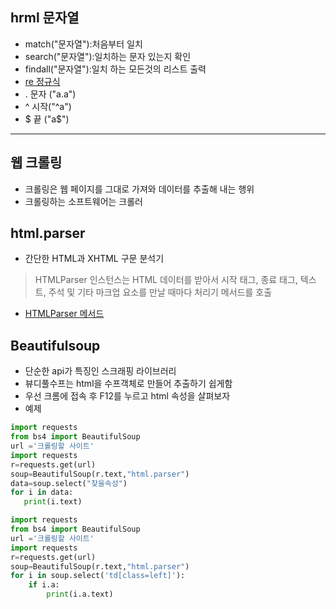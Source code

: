## hrml 문자열
- match("문자열"):처음부터 일치
- search("문자열"):일치하는 문자 있는지 확인
- findall("문자열"):일치 하는 모든것의 리스트 출력
- [re 정규식](https://docs.python.org/ko/3/library/re.html)
- . 문자 ("a.a")
- ^ 시작("^a")
- $ 끝 ("a$")
--- 

## 웹 크롤링
- 크롤링은 웹 페이지를 그대로 가져와 데이터를 추출해 내는 행위
- 크롤링하는 소프트웨어는 크롤러

## html.parser
- 간단한 HTML과 XHTML 구문 분석기
> HTMLParser 인스턴스는 HTML 데이터를 받아서 시작 태그, 종료 태그, 텍스트, 주석 및 기타 마크업 요소를 만날 때마다 처리기 메서드를 호출
- [HTMLParser 메서드](https://docs.python.org/ko/3/library/html.parser.html?highlight=html#module-html.parser)

## Beautifulsoup 
- 단순한 api가 특징인 스크래핑 라이브러리
- 뷰디풀수프는 html을 수프객체로 만들어 추출하기 쉽게함
- 우선 크롬에 접속 후 F12를 누르고 html 속성을 살펴보자
- 예제
 ```python
import requests
from bs4 import BeautifulSoup
url ='크롤링할 사이트'
import requests
r=requests.get(url)
soup=BeautifulSoup(r.text,"html.parser")
data=soup.select("찾을속성")
for i in data:
    print(i.text)
```

```python
import requests
from bs4 import BeautifulSoup
url ='크롤링할 사이트'
import requests
r=requests.get(url)
soup=BeautifulSoup(r.text,"html.parser")
for i in soup.select('td[class=left]'):
    if i.a:
        print(i.a.text)
```